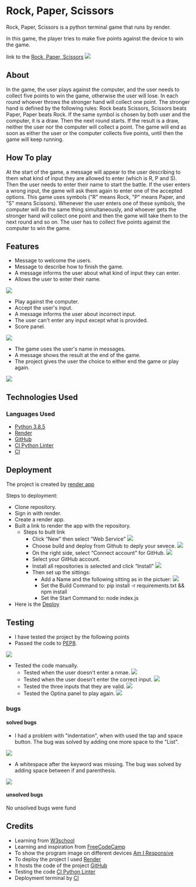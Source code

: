 # Rock, Paper, Scissors
Rock, Paper, Scissors is a python terminal game that runs by render.

In this game, the player tries to make five points against the device to win the game.

link to the [Rock, Paper, Scissors](https://mypython.onrender.com/)
<img src="images/capture11.jpg">

## About
In the game, the user plays against the computer, and the user needs to collect five points to win the game, otherwise the user will lose. In each round whoever throws the stronger hand will collect one point. The stronger hand is defined by the following rules: Rock beats Scissors, Scissors beats Paper, Paper beats Rock. If the same symbol is chosen by both user and the computer, it is a draw. Then the next round starts. If the result is a draw, neither the user nor the computer will collect a point.
The game will end as soon as either the user or the computer collects five points, until then the game will keep running.

## How To play
At the start of the game, a message will appear to the user describing to them what kind of input they are allowed to enter (which is R, P and S).
Then the user needs to enter their name to start the battle.
If the user enters a wrong input, the game will ask them again to enter one of the accepted options. 
This game uses symbols ("R" means Rock, "P" means Paper, and "S" means Scissors).
Whenever the user enters one of these symbols, the computer will do the same thing simultaneously, and whoever gets the stronger hand will collect one point and then the game will take them to the next round and so on.
The user has to collect five points against the computer to win the game.

## Features 
- Message to welcome the users.
- Message to describe how to finish the game.
- A message informs the user about what kind of input they can enter.
- Allows the user to enter their name.
<img src="images/feature1.jpg">

- Play against the computer.
- Accept the user's input. 
- A message informs the user about incorrect input.
- The user can't enter any input except what is provided.
- Score panel.
<img src="images/feature2.jpg">

- The game uses the user's name in messages.
- A message shows the result at the end of the game.
- The project gives the user the choice to either end the game or play again.
<img src="images/feature3.jpg">

## Technologies Used
### Languages Used

- [Python 3.8.5 ](https://www.python.org/downloads/release/python-385/)
- [Render](https://render.com/) 
- [GitHub](https://github.com/)
- [CI Python Linter](https://pep8ci.herokuapp.com/#)
- [CI](https://mypython.onrender.com/)

## Deployment
The project is created by [render app](https://render.com/)

Steps to deployment:
- Clone repository.
- Sign in with render.
- Create a render app.
- Built a link to render the app with the repository.
  * Steps to built link
    - Click “New” then select “Web Service”
      <img src="images/re1.jpg">
    - Choose build and deploy from Github to deply your sevece.
      <img src="images/re2.jpg">
    - On the right side, select “Connect account” for GitHub.
      <img src="images/re3.jpg">
    - Select your GitHub account.
    - Install all repositories is selected and click “Install”
      <img src="images/re4.jpg">
    * Then set up the sittings:
      - Add a Name and the following sitting as in the pictuer:
        <img src="images/re5.jpg">
      - Set the Build Command to: pip install -r requirements.txt && npm install
      - Set the Start Command to: node index.js
- Here is the [Deploy](https://mypython.onrender.com/)


## Testing
- I have tested the project by the following points
- Passed the code to [PEP8](https://pep8ci.herokuapp.com/#).
<img src="images/capture2.jpg">

- Tested the code manually.
  - Tested when the user doesn't enter a nmae.
    <img src="images/notentername.jpg">
  - Tested when the user doesn't enter the correct input.
    <img src="images/notrps.jpg">
  - Tested the three inputs that they are valid.
    <img src="images/input.jpg">
  - Tested the Optina panel to play again.
    <img src="images/end.jpg">



### bugs

#### solved bugs
- I had a problem with "indentation", when with used the tap and space button.
The bug was solved by adding one more space to the "List".
<img src="images/bug1.jpg">

- A whitespace after the keyword was missing.
The bug was solved by adding space between if and parenthesis.
<img src="images/c.jpg">

#### unsolved bugs
 No unsolved bugs were fund

## Credits
- Learning from [W3school](https://www.w3schools.com/js/default.asp)
- Learning and inspiration from [FreeCodeCamp](https://www.freecodecamp.org/)
- To show the program image on different devices [Am I Responsive](https://ui.dev/amiresponsive)
- To deploy the project I used [Render](https://render.com/) 
- It hosts the code of the project [GitHub](https://github.com/)
- Testing the code [CI Python Linter](https://pep8ci.herokuapp.com/#)
- Deployment terminal by [CI](https://mypython.onrender.com/)



